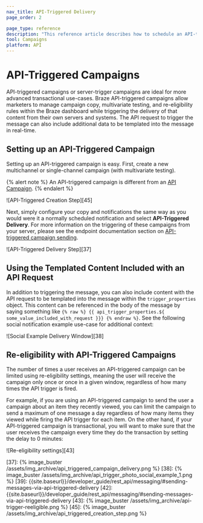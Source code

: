 ```yaml
---
nav_title: API-Triggered Delivery
page_order: 2

page_type: reference
description: "This reference article describes how to schedule an API-triggered campaign."
tool: Campaigns
platform: API
---
```


# API-Triggered Campaigns 

API-triggered campaigns or server-trigger campaigns are ideal for more advanced transactional use-cases. Braze API-triggered campaigns allow marketers to manage campaign copy, multivariate testing, and re-eligibility rules within the Braze dashboard while triggering the delivery of that content from their own servers and systems. The API request to trigger the message can also include additional data to be templated into the message in real-time.

## Setting up an API-Triggered Campaign

Setting up an API-triggered campaign is easy. First, create a new multichannel or single-channel campaign (with multivariate testing).

{% alert note %}
An API-triggered campaign is different from an [API Campaign]({{site.baseurl}}/developer_guide/rest_api/api_campaigns/#api-campaigns).
{% endalert %}

![API-Triggered Creation Step][45]

Next, simply configure your copy and notifications the same way as you would were it a normally scheduled notification and select __API-Triggered Delivery__. For more information on the triggering of these campaigns from your server, please see the endpoint documentation section on [API-triggered campaign sending]({{site.baseurl}}/api/endpoints/messaging/send_messages/post_send_triggered_campaigns/).

![API-Triggered Delivery Step][37]

## Using the Templated Content Included with an API Request

In addition to triggering the message, you can also include content with the API request to be templated into the message within the `trigger_properties` object. This content can be referenced in the body of the message by saying something like
``{% raw %} {{ api_trigger_properties.${ some_value_included_with_request }}} {% endraw %}``.
See the following social notification example use-case for additional context:

![Social Example Delivery Window][38]

## Re-eligibility with API-Triggered Campaigns

The number of times a user receives an API-triggered campaign can be limited using re-eligibility settings, meaning the user will receive the campaign only once or once in a given window, regardless of how many times the API trigger is fired.

For example, if you are using an API-triggered campaign to send the user a campaign about an item they recently viewed, you can limit the campaign to send a maximum of one message a day regardless of how many items they viewed while firing the API trigger for each item. On the other hand, if your API-triggered campaign is transactional, you will want to make sure that the user receives the campaign every time they do the transaction by setting the delay to 0 minutes:

![Re-eligibility settings][43]


[37]: {% image_buster /assets/img_archive/api_triggered_campaign_delivery.png %}
[38]: {% image_buster /assets/img_archive/api_trigger_photo_social_example_1.png %}
[39]: {{site.baseurl}}/developer_guide/rest_api/messaging/#sending-messages-via-api-triggered-delivery
[42]: {{site.baseurl}}/developer_guide/rest_api/messaging/#sending-messages-via-api-triggered-delivery
[43]: {% image_buster /assets/img_archive/api-trigger-reeligible.png %}
[45]: {% image_buster /assets/img_archive/api_triggered_creation_step.png %}